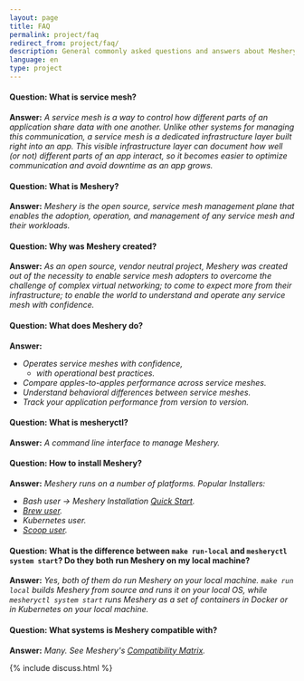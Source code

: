 ```yaml
---
layout: page
title: FAQ
permalink: project/faq
redirect_from: project/faq/
description: General commonly asked questions and answers about Meshery.
language: en
type: project
---
```


#### Question: What is service mesh?
**Answer:** _A service mesh is a way to control how different parts of an application share data with one another. Unlike other systems for managing this communication, a service mesh is a dedicated infrastructure layer built right into an app. This visible infrastructure layer can document how well (or not) different parts of an app interact, so it becomes easier to optimize communication and avoid downtime as an app grows._ 
#### Question: What is Meshery?
**Answer:** _Meshery is the open source, service mesh management plane that enables the adoption, operation, and management of any service mesh and their workloads._

#### Question: Why was Meshery created?

 **Answer:** _As an open source, vendor neutral project, Meshery was created out of the necessity to enable service mesh adopters to overcome the challenge of complex virtual networking; to come to expect more from their infrastructure; to enable the world to understand and operate any service mesh with confidence._

#### Question: What does Meshery do?
**Answer:** 
 - _Operates service meshes with confidence,_
   - _with operational best practices._ 
 - _Compare apples-to-apples performance across service meshes._
 - _Understand behavioral differences between service meshes._
 - _Track your application performance from version to version._

#### Question: What is mesheryctl?

**Answer:** _A command line interface to manage Meshery._

#### Question: How to install Meshery?

**Answer:** _Meshery runs on a number of platforms._
_Popular Installers:_
- _Bash user → Meshery Installation [Quick Start](https://docs.meshery.io/installation/quick-start)._
- _[Brew user](https://github.com/meshery/homebrew-tap)._
- _Kubernetes user._
- _[Scoop user](https://github.com/meshery/scoop-bucket)._ 


#### Question: What is the difference between `make run-local` and `mesheryctl system start`? Do they both run Meshery on my local machine?

  **Answer:** _Yes, both of them do run Meshery on your local machine. `make run local` builds Meshery from source and runs it on your local OS, while `mesheryctl system start` runs Meshery as a set of containers in Docker or in Kubernetes on your local machine._ 

#### Question: What systems is Meshery compatible with?

  **Answer:** _Many. See Meshery's [Compatibility Matrix]({{site.baseurl}}/project/compatibility-matrix)._

{% include discuss.html %}

<!--Add other questions-->

